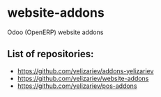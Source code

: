 # website-addons
Odoo (OpenERP) website addons

List of repositories:
---------------------

* https://github.com/yelizariev/addons-yelizariev
* https://github.com/yelizariev/website-addons
* https://github.com/yelizariev/pos-addons
